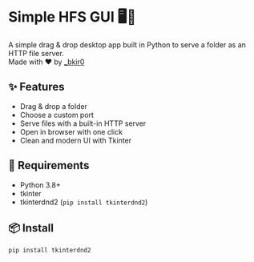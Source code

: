 # Simple HFS GUI 🖥️📂

A simple drag & drop desktop app built in Python to serve a folder as an HTTP file server.  
Made with ❤️ by [_bkir0](https://twitter.com/_bkir0)

## ✨ Features

- Drag & drop a folder
- Choose a custom port
- Serve files with a built-in HTTP server
- Open in browser with one click
- Clean and modern UI with Tkinter

## 🚀 Requirements

- Python 3.8+
- tkinter
- tkinterdnd2 (`pip install tkinterdnd2`)

## 📦 Install

```bash
pip install tkinterdnd2
